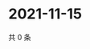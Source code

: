 # 2021-11-15

共 0 条

<!-- BEGIN WEIBO -->
<!-- 最后更新时间 Mon Nov 15 2021 12:11:06 GMT+0800 (China Standard Time) -->

<!-- END WEIBO -->
